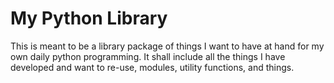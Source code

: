 
My Python Library
=================

This is meant to be a library package of things I want to have at
hand for my own daily python programming. It shall include all the
things I have developed and want to re-use, modules, utility
functions, and things.
